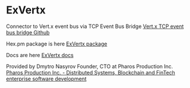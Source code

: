 # ExVertx

Connector to Vert.x event bus via TCP Event Bus Bridge
[Vert.x TCP event bus bridge Github](https://github.com/vert-x3/vertx-tcp-eventbus-bridge)

Hex.pm package is here
[ExVertx package](https://hex.pm/packages/ex_vertx)

Docs are here
[ExVertx docs](https://hexdocs.pm/ex_vertx)

Provided by Dmytro Nasyrov
Founder, CTO at Pharos Production Inc.
[Pharos Production Inc. - Distributed Systems, Blockchain and FinTech enterprise software development](https://pharosproduction.com)